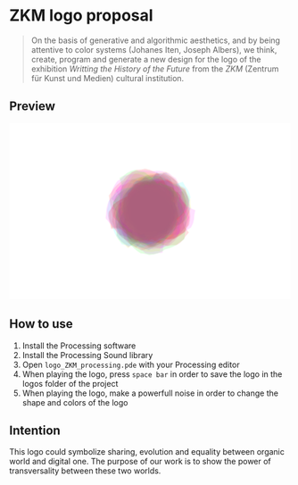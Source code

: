 # ZKM logo proposal
> On the basis of generative and algorithmic aesthetics, and by being attentive to color systems (Johanes Iten, Joseph Albers), we think, create, program and generate a new design for the logo of the exhibition *Writting the History of the Future* from the *ZKM* (Zentrum für Kunst und Medien) cultural institution.

## Preview

![](misc/visual.png)

## How to use
1. Install the Processing software
2. Install the Processing Sound library 
3. Open `logo_ZKM_processing.pde` with your Processing editor
4. When playing the logo, press `space bar` in order to save the logo in the logos folder of the project
5. When playing the logo, make a powerfull noise in order to change the shape and colors of the logo

## Intention
This logo could symbolize sharing, evolution and equality between organic world and digital one. The purpose of our work is to show the power of transversality between these two worlds.
